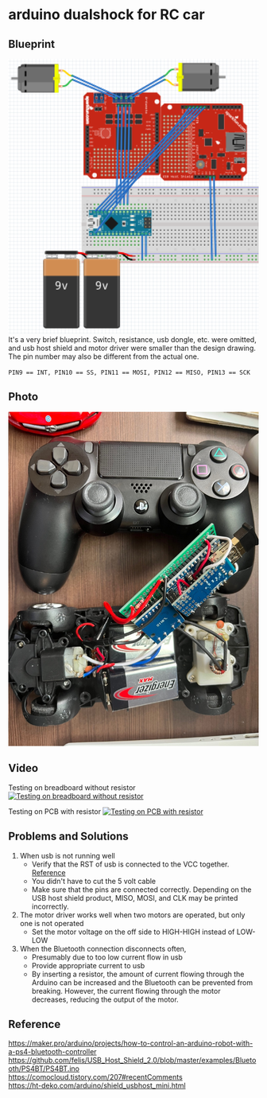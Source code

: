 # arduino dualshock for RC car

## Blueprint
![blueprint](./blueprint.png)
It's a very brief blueprint. Switch, resistance, usb dongle, etc. were omitted, and usb host shield and motor driver were smaller than the design drawing. The pin number may also be different from the actual one.

`PIN9 == INT, PIN10 == SS, PIN11 == MOSI, PIN12 == MISO, PIN13 == SCK`

## Photo
![photo](./photo.jpg)

## Video
Testing on breadboard without resistor
[![Testing on breadboard without resistor](https://img.youtube.com/vi/KRUdqkZ4d8s/0.jpg)](https://www.youtube.com/watch?v=KRUdqkZ4d8s)  

Testing on PCB with resistor
[![Testing on PCB with resistor](https://img.youtube.com/vi/PRB-RsH6BfE/0.jpg)](https://www.youtube.com/watch?v=PRB-RsH6BfE)

## Problems and Solutions
1. When usb is not running well
    - Verify that the RST of usb is connected to the VCC together. [Reference](https://ht-deko.com/arduino/shield_usbhost_mini.html)
    - You didn't have to cut the 5 volt cable
    - Make sure that the pins are connected correctly. Depending on the USB host shield product, MISO, MOSI, and CLK may be printed incorrectly.
2. The motor driver works well when two motors are operated, but only one is not operated
    - Set the motor voltage on the off side to HIGH-HIGH instead of LOW-LOW
3. When the Bluetooth connection disconnects often,
    - Presumably due to too low current flow in usb
    - Provide appropriate current to usb
    - By inserting a resistor, the amount of current flowing through the Arduino can be increased and the Bluetooth can be prevented from breaking. However, the current flowing through the motor decreases, reducing the output of the motor.


## Reference
https://maker.pro/arduino/projects/how-to-control-an-arduino-robot-with-a-ps4-bluetooth-controller  
https://github.com/felis/USB_Host_Shield_2.0/blob/master/examples/Bluetooth/PS4BT/PS4BT.ino  
https://comocloud.tistory.com/207#recentComments  
https://ht-deko.com/arduino/shield_usbhost_mini.html